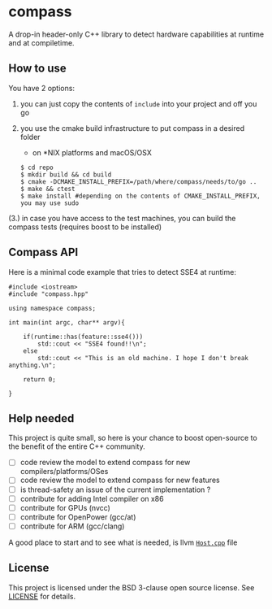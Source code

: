 # compass

A drop-in header-only C++ library to detect hardware capabilities at runtime and at compiletime.

## How to use

You have 2 options:

1. you can just copy the contents of `include` into your project and off you go

2. you use the cmake build infrastructure to put compass in a desired folder

    - on *NIX platforms and macOS/OSX
    ```
    $ cd repo
    $ mkdir build && cd build
    $ cmake -DCMAKE_INSTALL_PREFIX=/path/where/compass/needs/to/go ..
    $ make && ctest
    $ make install #depending on the contents of CMAKE_INSTALL_PREFIX, you may use sudo
    ```
    
(3.) in case you have access to the test machines, you can build the compass tests (requires boost to be installed)


## Compass API

Here is a minimal code example that tries to detect SSE4 at runtime:

```
#include <iostream>
#include "compass.hpp"

using namespace compass;

int main(int argc, char** argv){

    if(runtime::has(feature::sse4()))
        std::cout << "SSE4 found!!\n";
    else
        std::cout << "This is an old machine. I hope I don't break anything.\n";
        
    return 0;

}

```

## Help needed 

This project is quite small, so here is your chance to boost open-source to the benefit of the entire C++ community.

- [ ] code review the model to extend compass for new compilers/platforms/OSes
- [ ] code review the model to extend compass for new features
- [ ] is thread-safety an issue of the current implementation ?
- [ ] contribute for adding Intel compiler on x86
- [ ] contribute for GPUs (nvcc)
- [ ] contribute for OpenPower (gcc/at)
- [ ] contribute for ARM (gcc/clang)

A good place to start and to see what is needed, is llvm [`Host.cpp`](http://llvm.org/docs/doxygen/html/Host_8cpp_source.html) file

## License

This project is licensed under the BSD 3-clause open source license. See [LICENSE](LICENSE) for details.
